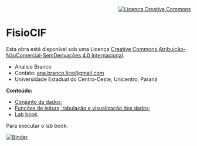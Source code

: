 <div align="right" style="text-align:right"><a rel="license" href="http://creativecommons.org/licenses/by-nc-nd/4.0/"><img alt="Licença Creative Commons" style="border-width:0" src="https://i.creativecommons.org/l/by-nc-nd/4.0/88x31.png" /></a></div>

# FisioCIF

Esta obra está disponível sob uma Licença <a rel="license" href="http://creativecommons.org/licenses/by-nc-nd/4.0/">Creative Commons Atribuição-NãoComercial-SemDerivações 4.0 Internacional</a>.

+ Analice Branco
+ Contato: ana.branco.lice@gmail.com
+ Universidade Estadual do Centro-Oeste, Unicentro, Paraná

**Conteúdo:**
+ [Conjunto de dados](data/);
+ [Funções de leitura, tabulação e visualização dos dados](analysis.py);
+ [Lab book](lab-book.ipynb).

Para executar o lab book:

[![Binder](https://notebooks.gesis.org/binder/badge_logo.svg)](https://notebooks.gesis.org/binder/v2/gh/souzamarcelo/fisiocif/master)
